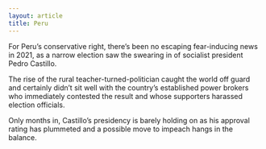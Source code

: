 ```yaml
---
layout: article
title: Peru
---
```


For Peru’s conservative right, there’s been no escaping fear-inducing news in 2021, as a narrow election saw the swearing in of socialist president Pedro Castillo.

The rise of the rural teacher-turned-politician caught the world off guard and certainly didn’t sit well with the country’s established power brokers who immediately contested the result and whose supporters harassed election officials.

Only months in, Castillo’s presidency is barely holding on as his approval rating has plummeted and a possible move to impeach hangs in the balance.
